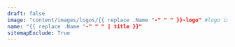 ```yaml
---
draft: false
image: "content/images/logos/{{ replace .Name "-" " " }}-logo" #logo image should be in pdf format, do not include extension here
name: "{{ replace .Name "-" " " | title }}"
sitemapExclude: True
---
```

